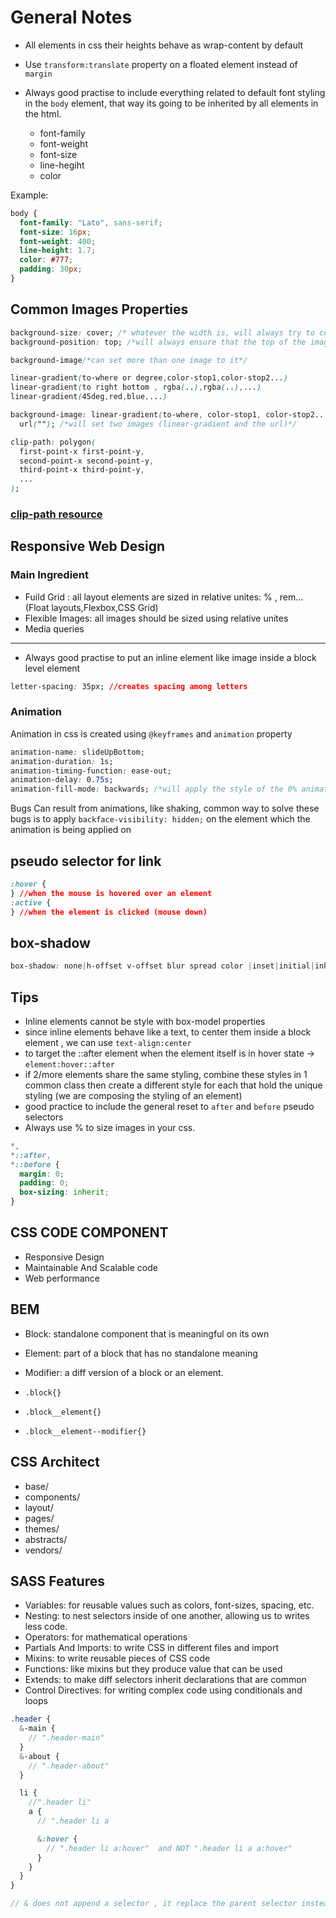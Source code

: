 # General Notes

- All elements in css their heights behave as wrap-content by default
- Use `transform:translate` property on a floated element instead of `margin`
- Always good practise to include everything related to default font styling in the `body` element, that way its going to be inherited by all elements in the html.

  - font-family
  - font-weight
  - font-size
  - line-hegiht
  - color

Example:

```css
body {
  font-family: "Lato", sans-serif;
  font-size: 16px;
  font-weight: 400;
  line-height: 1.7;
  color: #777;
  padding: 30px;
}
```

## Common Images Properties

```css
background-size: cover; /* whatever the width is, will always try to cover the area of its box*/
background-position: top; /*will always ensure that the top of the image is always visible no matter what,  we can use bottom,center...*/

background-image/*can set more than one image to it*/

linear-gradient(to-where or degree,color-stop1,color-stop2...)
linear-gradient(to right bottom , rgba(..),rgba(..),...)
linear-gradient(45deg,red,blue,...)

background-image: linear-gradient(to-where, color-stop1, color-stop2...),
  url(""); /*will set two images (linear-gradient and the url)*/

clip-path: polygon(
  first-point-x first-point-y,
  second-point-x second-point-y,
  third-point-x third-point-y,
  ...
);
```

### [clip-path resource](https://bennettfeely.com/clippy/)

## Responsive Web Design

### Main Ingredient

- Fuild Grid : all layout elements are sized in relative unites: % , rem...(Float layouts,Flexbox,CSS Grid)
- Flexible Images: all images should be sized using relative unites
- Media queries

---

- Always good practise to put an inline element like image inside a block level element

```css
letter-spacing: 35px; //creates spacing among letters
```

### Animation

Animation in css is created using `@keyframes` and `animation` property

```css
animation-name: slideUpBottom;
animation-duration: 1s;
animation-timing-function: ease-out;
animation-delay: 0.75s;
animation-fill-mode: backwards; /*will apply the style of the 0% animation before the animation starts*/
```

Bugs Can result from animations, like shaking, common way to solve these bugs is to apply `backface-visibility: hidden;` on the element which the animation is being applied on

## pseudo selector for link

```css
:hover {
} //when the mouse is hovered over an element
:active {
} //when the element is clicked (mouse down)
```

## box-shadow

```css
box-shadow: none|h-offset v-offset blur spread color |inset|initial|inherit;
```

## Tips

- Inline elements cannot be style with box-model properties
- since inline elements behave like a text, to center them inside a block element , we can use `text-align:center`
- to target the ::after element when the element itself is in hover state -> `element:hover::after`
- if 2/more elements share the same styling, combine these styles in 1 common class then create a different style for each that hold the unique styling (we are composing the styling of an element)
- good practice to include the general reset to `after` and `before` pseudo selectors
- Always use % to size images in your css.

```css
*,
*::after,
*::before {
  margin: 0;
  padding: 0;
  box-sizing: inherit;
}
```

## CSS CODE COMPONENT

- Responsive Design
- Maintainable And Scalable code
- Web performance

## BEM

- Block: standalone component that is meaningful on its own
- Element: part of a block that has no standalone meaning
- Modifier: a diff version of a block or an element.

- `.block{}`
- `.block__element{}`
- `.block__element--modifier{}`

## CSS Architect

- base/
- components/
- layout/
- pages/
- themes/
- abstracts/
- vendors/

## SASS Features

- Variables: for reusable values such as colors, font-sizes, spacing, etc.
- Nesting: to nest selectors inside of one another, allowing us to writes less code.
- Operators: for mathematical operations
- Partials And Imports: to write CSS in different files and import
- Mixins: to write reusable pieces of CSS code
- Functions: like mixins but they produce value that can be used
- Extends: to make diff selectors inherit declarations that are common
- Control Directives: for writing complex code using conditionals and loops

```scss
.header {
  &-main {
    // ".header-main"
  }
  &-about {
    // ".header-about"
  }

  li {
    //".header li"
    a {
      // ".header li a

      &:hover {
        // ".header li a:hover"  and NOT ".header li a a:hover"
      }
    }
  }
}

// & does not append a selector , it replace the parent selector instead
```
